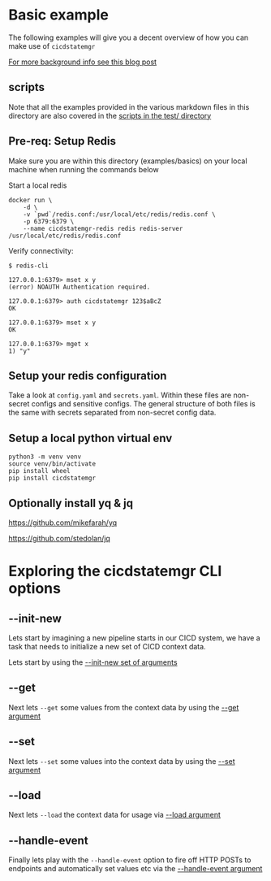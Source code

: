 # Basic example

The following examples will give you a decent overview of how you can make use of `cicdstatemgr`

[For more background info see this blog post](https://bitsofinfo.wordpress.com/2020/08/13/tekton-pipelines-cicd-slack-triggers-state/)

## scripts

Note that all the examples provided in the various markdown files in this directory are also covered in the [scripts in the test/ directory](test/)

## Pre-req: Setup Redis

Make sure you are within this directory (examples/basics) on your local machine when running the commands below

Start a local redis
```
docker run \
    -d \
    -v `pwd`/redis.conf:/usr/local/etc/redis/redis.conf \
    -p 6379:6379 \
    --name cicdstatemgr-redis redis redis-server /usr/local/etc/redis/redis.conf
```

Verify connectivity:
```
$ redis-cli

127.0.0.1:6379> mset x y
(error) NOAUTH Authentication required.

127.0.0.1:6379> auth cicdstatemgr 123$aBcZ
OK

127.0.0.1:6379> mset x y
OK

127.0.0.1:6379> mget x
1) "y"
```

## Setup your redis configuration

Take a look at `config.yaml` and `secrets.yaml`. Within these files are non-secret configs and sensitive configs. The general structure of both files is the same with secrets separated from non-secret config data. 

## Setup a local python virtual env

```
python3 -m venv venv
source venv/bin/activate
pip install wheel
pip install cicdstatemgr
```

## Optionally install yq & jq

https://github.com/mikefarah/yq

https://github.com/stedolan/jq

# Exploring the cicdstatemgr CLI options

## --init-new

Lets start by imagining a new pipeline starts in our CICD system, we have a task that needs to initialize a new set of CICD context data.

Lets start by using the [--init-new set of arguments](INIT_NEW.md)

## --get

Next lets `--get` some values from the context data by using the [--get argument](GET.md)

## --set

Next lets `--set` some values into the context data by using the [--set argument](SET.md)

## --load

Next lets `--load` the context data for usage via [--load argument](LOAD.md)

## --handle-event

Finally lets play with the `--handle-event` option to fire off HTTP POSTs to endpoints and automatically set values etc via the [--handle-event argument](HANDLE_EVENT.md)